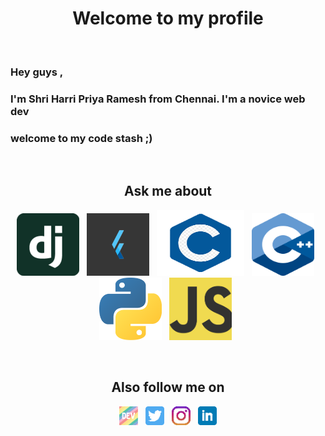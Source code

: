 <b> <h1 align='center'>Welcome to my profile </h1></b> <br>
<h3> Hey guys ,</h3>
<h3>I'm Shri Harri Priya Ramesh from Chennai. I'm a novice web dev</h3> 
<h3>welcome to my code stash ;)</h3><br>

<b> <h2 align='center'> Ask me about </h2>  </b> 
 
  <p align='center'>
<a> <img height="100" width="100" src="https://github.com/rshriharripriya/rshriharripriya/blob/master/icon/django.png?raw=true"></a>&nbsp;&nbsp;
<a> <img height="100" width="100" src="https://github.com/rshriharripriya/rshriharripriya/blob/master/icon/Google-Flutter-logo.png?raw=true"></a>&nbsp;&nbsp;
  <a> <img height="105" width="140" src="https://github.com/rshriharripriya/rshriharripriya/blob/master/icon/Picture1.png?raw=true"></a>&nbsp;&nbsp;
    <a> <img height="100" width="100" src="https://github.com/rshriharripriya/rshriharripriya/blob/master/icon/cpp_logo.png?raw=true"></a>&nbsp;&nbsp;
  <a> <img height="100" width="100" src="https://github.com/rshriharripriya/rshriharripriya/blob/master/icon/python.png?raw=true"></a>&nbsp;&nbsp;
    <a> <img height="100" width="100" src="https://github.com/rshriharripriya/rshriharripriya/blob/master/icon/js%20logo.png?raw=true"></a>&nbsp;&nbsp;

</p>
<br>
<b> <h2 align='center'> Also follow me on </h2>  </b> 
 
  <p align='center'>
<a href="https://dev.to/rshriharripriya"><img height="30" src="https://github.com/rshriharripriya/rshriharripriya/blob/master/icon/dev.png?raw=true"></a>&nbsp;&nbsp;
<a href="https://twitter.com/rshriharripriya"><img height="30" src="https://github.com/rshriharripriya/rshriharripriya/blob/master/icon/twitter.png?raw=true"></a>&nbsp;&nbsp;
<a href="https://instagram.com/_a_perfect_disaster_"><img height="30" src="https://github.com/rshriharripriya/rshriharripriya/blob/master/icon/instagram.png?raw=truee"></a>&nbsp;&nbsp;
<a href="https://www.linkedin.com/in/rshriharripriya/"><img height="30" src="https://github.com/rshriharripriya/rshriharripriya/blob/master/icon/linkedin.png?raw=true"></a>
</p>
